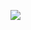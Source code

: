 ![](https://gist.githubusercontent.com/triangletodd/58df2fb7c1847d32211d2572e802952d/raw/1bf8024d46abcfe5fb2f315aed74414cd6790273/hoody-mtn.svg)
